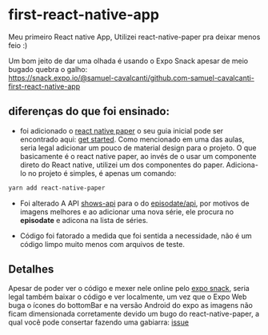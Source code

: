 # first-react-native-app
Meu primeiro React native App, Utilizei react-native-paper pra deixar menos feio :)

Um bom jeito de dar uma olhada é usando o Expo Snack apesar de meio bugado quebra o galho:  
https://snack.expo.io/@samuel-cavalcanti/github.com-samuel-cavalcanti-first-react-native-app

## diferenças do que foi ensinado:

- foi adicionado o
[react native paper](https://github.com/callstack/react-native-paper)
o seu guia inicial pode ser encontrado aqui:
[get started](https://callstack.github.io/react-native-paper/getting-started.html).
Como mencionado em uma das aulas, seria legal adicionar um pouco de material design
para o projeto. O que basicamente é o react native paper, ao invés de o usar um componente direto do React native, utilizei um dos componentes do paper.
Adiciona-lo no projeto é simples, é apenas um comando:

```bash
yarn add react-native-paper
``` 

- Foi alterado A API [shows-api](https://github.com/brigolini/shows-api) para o do [episodate/api](https://www.episodate.com/api), por motivos de imagens melhores e ao adicionar uma nova série, ele procura no __episodate__ e adicona na lista de séries.

- Código foi fatorado a medida que foi sentida a necessidade, não é um código limpo muito menos com arquivos de teste.

## Detalhes

Apesar de poder ver o código e mexer nele online pelo
[expo snack](https://snack.expo.io/@samuel-cavalcanti/github.com-samuel-cavalcanti-first-react-native-app), seria legal também baixar o código
e ver localmente, um vez que o Expo Web buga o ícones do bottomBar e na versão Android do expo as imagens não ficam dimensionada corretamente devido um bugo do
react-native-paper, a qual você pode consertar fazendo uma gabiarra:
[issue](https://github.com/callstack/react-native-paper/issues/1272)
